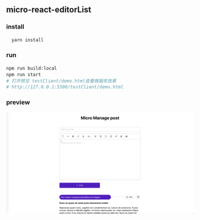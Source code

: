## micro-react-editorList

### install

```bash
  yarn install
```

### run

```bash
npm run build:local
npm run start
# 打开预览 testClient/demo.html查看微服务效果
# http://127.0.0.1:5500/testClient/demo.html
```

### preview
![preview.png](./preview.png)